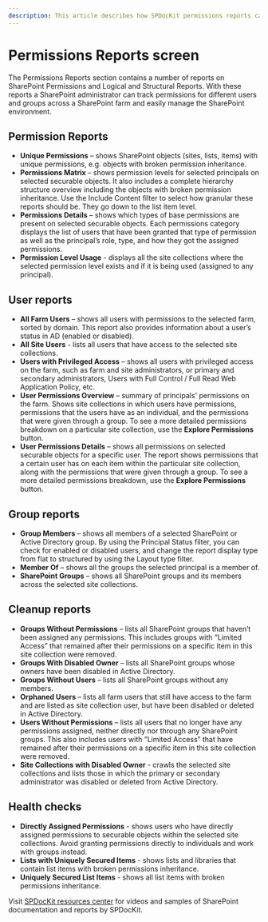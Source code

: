 ```yaml
---
description: This article describes how SPDocKit permissions reports can help administrators track permissions for different users and groups across a SharePoint farm and easily manage the SharePoint environment.
---
```


# Permissions Reports screen

The Permissions Reports section contains a number of reports on SharePoint Permissions and Logical and Structural Reports. With these reports a SharePoint administrator can track permissions for different users and groups across a SharePoint farm and easily manage the SharePoint environment.

## Permission Reports

* **Unique Permissions** – shows SharePoint objects \(sites, lists, items\) with unique permissions, e.g. objects with broken permission inheritance.  
* **Permissions Matrix** – shows permission levels for selected principals on selected securable objects. It also includes a complete hierarchy structure overview including the objects with broken permission inheritance. Use the Include Content filter to select how granular these reports should be. They go down to the list item level. 
* **Permissions Details** – shows which types of base permissions are present on selected securable objects. Each permissions category displays the list of users that have been granted that type of permission as well as the principal’s role, type, and how they got the assigned permissions.  
* **Permission Level Usage** - displays all the site collections where the selected permission level exists and if it is being used \(assigned to any principal\).

## User reports

* **All Farm Users** – shows all users with permissions to the selected farm, sorted by domain. This report also provides information about a user’s status in AD \(enabled or disabled\).  
* **All Site Users** - lists all users that have access to the selected site collections. 
* **Users with Privileged Access** – shows all users with privileged access on the farm, such as farm and site administrators, or primary and secondary administrators, Users with Full Control / Full Read Web Application Policy, etc. 
* **User Permissions Overview** – summary of principals' permissions on the farm. Shows site collections in which users have permissions, permissions that the users have as an individual, and the permissions that were given through a group. To see a more detailed permissions breakdown on a particular site collection, use the **Explore Permissions** button.  
* **User Permissions Details** – shows all permissions on selected securable objects for a specific user. The report shows permissions that a certain user has on each item within the particular site collection, along with the permissions that were given through a group. To see a more detailed permissions breakdown, use the **Explore Permissions** button.

## Group reports

* **Group Members** – shows all members of a selected SharePoint or Active Directory group. By using the Principal Status filter, you can check for enabled or disabled users, and change the report display type from flat to structured by using the Layout type filter.  
* **Member Of** – shows all the groups the selected principal is a member of.
* **SharePoint Groups** – shows all SharePoint groups and its members across the selected site collections.

## Cleanup reports

* **Groups Without Permissions** – lists all SharePoint groups that haven’t been assigned any permissions. This includes groups with ”Limited Access” that remained after their permissions on a specific item in this site collection were removed.
* **Groups With Disabled Owner** – lists all SharePoint groups whose owners have been disabled in Active Directory.  
* **Groups Without Users** – lists all SharePoint groups without any members.  
* **Orphaned Users** – lists all farm users that still have access to the farm and are listed as site collection user, but have been disabled or deleted in Active Directory.  
* **Users Without Permissions** – lists all users that no longer have any permissions assigned, neither directly nor through any SharePoint groups. This also includes users with ”Limited Access” that have remained after their permissions on a specific item in this site collection were removed.
* **Site Collections with Disabled Owner** - crawls the selected site collections and lists those in which the primary or secondary administrator was disabled or deleted from Active Directory.  

## Health checks

* **Directly Assigned Permissions** - shows users who have directly assigned permissions to securable objects within the selected site collections. Avoid granting permissions directly to individuals and work with groups instead.
* **Lists with Uniquely Secured Items** - shows lists and libraries that contain list items with broken permissions inheritance. 
* **Uniquely Secured List Items** - shows all list items with broken permissions inheritance.

Visit [SPDocKit resources center](https://www.syskit.com/products/spdockit/resources/) for videos and samples of SharePoint documentation and reports by SPDocKit.

